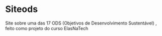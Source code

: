 # Siteods
Site sobre uma das 17 ODS (Objetivos de Desenvolvimento Sustentável) , feito como projeto do curso ElasNaTech
